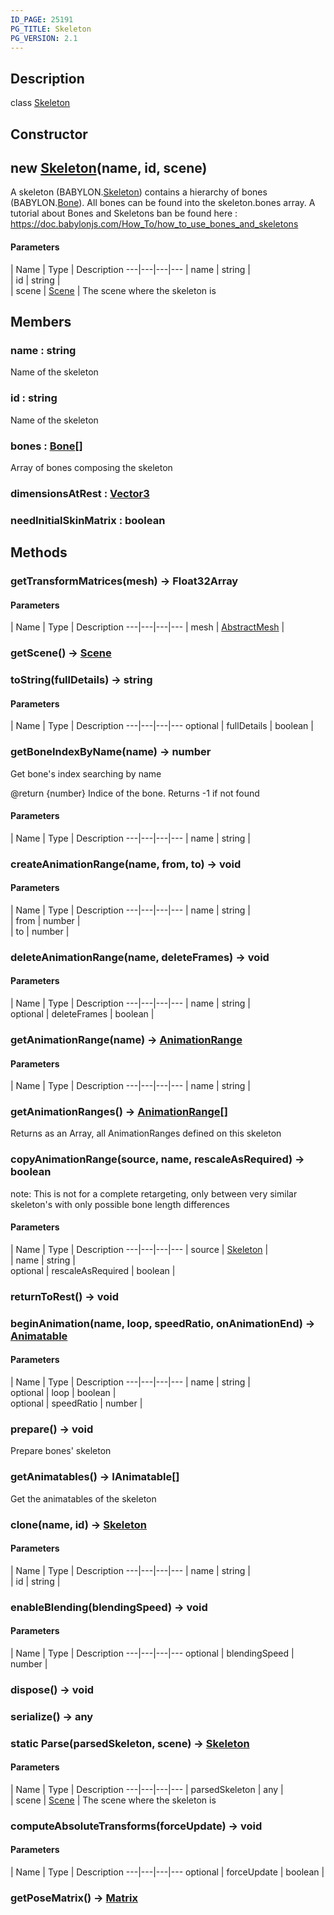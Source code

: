 ```yaml
---
ID_PAGE: 25191
PG_TITLE: Skeleton
PG_VERSION: 2.1
---
```

## Description

class [Skeleton](/classes/2.5/Skeleton)



## Constructor

## new [Skeleton](/classes/2.5/Skeleton)(name, id, scene)

A skeleton (BABYLON.[Skeleton](/classes/2.5/Skeleton)) contains a hierarchy of bones (BABYLON.[Bone](/classes/2.5/Bone)).
All bones can be found into the skeleton.bones array.
A tutorial about Bones and Skeletons ban be found here : https://doc.babylonjs.com/How_To/how_to_use_bones_and_skeletons

#### Parameters
 | Name | Type | Description
---|---|---|---
 | name | string |     
 | id | string |     
 | scene | [Scene](/classes/2.5/Scene) |     The scene where the skeleton is
## Members

### name : string

Name of the skeleton

### id : string

Name of the skeleton

### bones : [Bone](/classes/2.5/Bone)[]

Array of bones composing the skeleton

### dimensionsAtRest : [Vector3](/classes/2.5/Vector3)



### needInitialSkinMatrix : boolean



## Methods

### getTransformMatrices(mesh) &rarr; Float32Array



#### Parameters
 | Name | Type | Description
---|---|---|---
 | mesh | [AbstractMesh](/classes/2.5/AbstractMesh) |   

### getScene() &rarr; [Scene](/classes/2.5/Scene)


### toString(fullDetails) &rarr; string



#### Parameters
 | Name | Type | Description
---|---|---|---
optional | fullDetails | boolean |  

### getBoneIndexByName(name) &rarr; number

Get bone's index searching by name

@return {number} Indice of the bone. Returns -1 if not found

#### Parameters
 | Name | Type | Description
---|---|---|---
 | name | string |     

### createAnimationRange(name, from, to) &rarr; void



#### Parameters
 | Name | Type | Description
---|---|---|---
 | name | string |     
 | from | number |   
 | to | number |   
### deleteAnimationRange(name, deleteFrames) &rarr; void



#### Parameters
 | Name | Type | Description
---|---|---|---
 | name | string |     
optional | deleteFrames | boolean |   
### getAnimationRange(name) &rarr; [AnimationRange](/classes/2.5/AnimationRange)



#### Parameters
 | Name | Type | Description
---|---|---|---
 | name | string |     

### getAnimationRanges() &rarr; [AnimationRange](/classes/2.5/AnimationRange)[]

Returns as an Array, all AnimationRanges defined on this skeleton
### copyAnimationRange(source, name, rescaleAsRequired) &rarr; boolean

note: This is not for a complete retargeting, only between very similar skeleton's with only possible bone length differences

#### Parameters
 | Name | Type | Description
---|---|---|---
 | source | [Skeleton](/classes/2.5/Skeleton) |   
 | name | string |     
optional | rescaleAsRequired | boolean |   
### returnToRest() &rarr; void


### beginAnimation(name, loop, speedRatio, onAnimationEnd) &rarr; [Animatable](/classes/2.5/Animatable)



#### Parameters
 | Name | Type | Description
---|---|---|---
 | name | string |     
optional | loop | boolean |   
optional | speedRatio | number |   
### prepare() &rarr; void

Prepare bones' skeleton
### getAnimatables() &rarr; IAnimatable[]

Get the animatables of the skeleton
### clone(name, id) &rarr; [Skeleton](/classes/2.5/Skeleton)



#### Parameters
 | Name | Type | Description
---|---|---|---
 | name | string |     
 | id | string |     
### enableBlending(blendingSpeed) &rarr; void



#### Parameters
 | Name | Type | Description
---|---|---|---
optional | blendingSpeed | number |  

### dispose() &rarr; void


### serialize() &rarr; any


### static Parse(parsedSkeleton, scene) &rarr; [Skeleton](/classes/2.5/Skeleton)



#### Parameters
 | Name | Type | Description
---|---|---|---
 | parsedSkeleton | any |   
 | scene | [Scene](/classes/2.5/Scene) |     The scene where the skeleton is
### computeAbsoluteTransforms(forceUpdate) &rarr; void



#### Parameters
 | Name | Type | Description
---|---|---|---
optional | forceUpdate | boolean | 

### getPoseMatrix() &rarr; [Matrix](/classes/2.5/Matrix)


